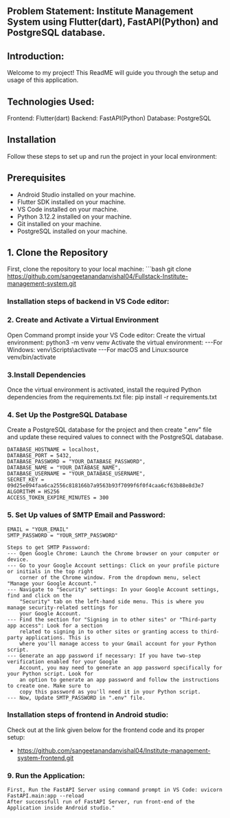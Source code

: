 ## Problem Statement: Institute Management System using Flutter(dart), FastAPI(Python) and PostgreSQL database.

## Introduction:
Welcome to my project! This ReadME will guide you through the setup and usage of this application.

## Technologies Used:
Frontend: Flutter(dart)
Backend: FastAPI(Python)
Database: PostgreSQL

## Installation
Follow these steps to set up and run the project in your local environment:

## Prerequisites
- Android Studio installed on your machine.
- Flutter SDK installed on your machine.
- VS Code installed on your machine.
- Python 3.12.2 installed on your machine.
- Git installed on your machine.
- PostgreSQL installed on your machine.

## 1. Clone the Repository
First, clone the repository to your local machine:
    ```bash
    git clone https://github.com/sangeetanandanvishal04/Fullstack-Institute-management-system.git

### Installation steps of backend in VS Code editor:
### 2. Create and Activate a Virtual Environment
Open Command prompt inside your VS Code editor:
Create the virtual environment: python3 -m venv venv
Activate the virtual environment: 
    ---For Windows: venv\Scripts\activate
    ---For macOS and Linux:source venv/bin/activate

### 3.Install Dependencies
Once the virtual environment is activated, install the required Python dependencies from 
the requirements.txt file:  pip install -r requirements.txt

### 4. Set Up the PostgreSQL Database
Create a PostgreSQL database for the project and then create ".env" file and update these 
required values to connect with the PostgreSQL database.

    DATABASE_HOSTNAME = localhost,
    DATABASE_PORT = 5432,
    DATABASE_PASSWORD = "YOUR_DATABASE_PASSWORD",
    DATABASE_NAME = "YOUR_DATABASE_NAME",
    DATABASE_USERNAME = "YOUR_DATABASE_USERNAME",
    SECRET_KEY = 09d25e094faa6ca2556c818166b7a9563b93f7099f6f0f4caa6cf63b88e8d3e7
    ALGORITHM = HS256
    ACCESS_TOKEN_EXPIRE_MINUTES = 300

### 5. Set Up values of SMTP Email and Password:
    EMAIL = "YOUR_EMAIL"
    SMTP_PASSWORD = "YOUR_SMTP_PASSWORD"

    Steps to get SMTP Password:
    --- Open Google Chrome: Launch the Chrome browser on your computer or device.
    --- Go to your Google Account settings: Click on your profile picture or initials in the top right 
        corner of the Chrome window. From the dropdown menu, select "Manage your Google Account."
    --- Navigate to "Security" settings: In your Google Account settings, find and click on the 
        "Security" tab on the left-hand side menu. This is where you manage security-related settings for 
        your Google Account.
    --- Find the section for "Signing in to other sites" or "Third-party app access": Look for a section 
        related to signing in to other sites or granting access to third-party applications. This is 
        where you'll manage access to your Gmail account for your Python script.
    --- Generate an app password if necessary: If you have two-step verification enabled for your Google 
        Account, you may need to generate an app password specifically for your Python script. Look for 
        an option to generate an app password and follow the instructions to create one. Make sure to 
        copy this password as you'll need it in your Python script.
    --- Now, Update SMTP_PASSWORD in ".env" file.

### Installation steps of frontend in Android studio:
Check out at the link given below for the frontend code and its proper setup:
  - https://github.com/sangeetanandanvishal04/Institute-management-system-frontend.git

### 9. Run the Application:
    First, Run the FastAPI Server using command prompt in VS Code: uvicorn FastAPI.main:app --reload
    After successfull run of FastAPI Server, run front-end of the Application inside Android studio."